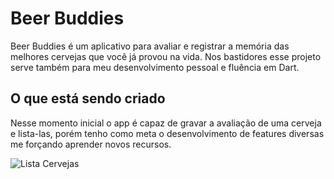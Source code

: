 # Beer Buddies
Beer Buddies é um aplicativo para avaliar e registrar a memória das melhores cervejas que você já provou na vida. Nos bastidores esse projeto serve também para meu desenvolvimento pessoal e fluência em Dart.

## O que está sendo criado
Nesse momento inicial o app é capaz de gravar a avaliação de uma cerveja e lista-las, porém tenho como meta o desenvolvimento de features diversas me forçando aprender novos recursos.

![Lista Cervejas](https://i.imgur.com/nrdMqV8.png)

